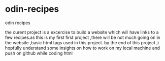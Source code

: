 # odin-recipes
odin recipes


the curent project is a excercise to build a website which will have links to a few recipes.as this is my first first project ,there will be not much going on in the website ,basic html tags used in this project.
by the end of this project ,i hopfully understand some insights on  how to work on my local machine and push on github while coding html
